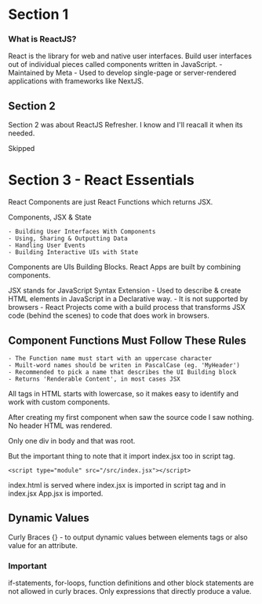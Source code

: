 # Section 1

### What is ReactJS?
React is the library for web and native user interfaces. Build user interfaces out of individual pieces called components written in JavaScript.
    - Maintained by Meta
    - Used to develop single-page or server-rendered applications with frameworks like NextJS.

## Section 2

Section 2 was about ReactJS Refresher. I know and I'll reacall it when its needed.

Skipped

# Section 3 - React Essentials

React Components are just React Functions which returns JSX.

Components, JSX & State

    - Building User Interfaces With Components
    - Using, Sharing & Outputting Data
    - Handling User Events
    - Building Interactive UIs with State

Components are UIs Building Blocks. React Apps are built by combining components.

JSX stands for JavaScript Syntax Extension
    - Used to describe & create HTML elements in JavaScript in a Declarative way.
    - It is not supported by browsers
    - React Projects come with a build process that transforms JSX code (behind the scenes) to code that does work in browsers.

## Component Functions Must Follow These Rules

    - The Function name must start with an uppercase character
    - Muilt-word names should be writen in PascalCase (eg. 'MyHeader')
    - Recommended to pick a name that describes the UI Building block
    - Returns 'Renderable Content', in most cases JSX

All tags in HTML starts with lowercase, so it makes easy to identify and work with custom components.

After creating my first component when saw the source code I saw nothing. No header HTML was rendered.

Only one div in body and that was root.

But the important thing to note that it import index.jsx too in script tag.

```
<script type="module" src="/src/index.jsx"></script>
```
index.html is served where index.jsx is imported in script tag and in index.jsx App.jsx is imported.


## Dynamic Values

Curly Braces {} - to output dynamic values between elements tags or also value for an attribute.

### Important

if-statements, for-loops, function definitions and other block statements are not allowed in curly braces. Only expressions that directly produce a value.

